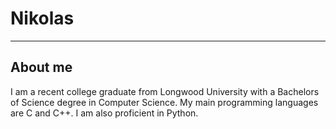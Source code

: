 # Nikolas

---

## About me
I am a recent college graduate from Longwood University with a Bachelors of Science degree in Computer Science. My main programming languages are C and C++. I am also proficient in Python.

<!--
**nikbytes/NikBytes** is a ✨ _special_ ✨ repository because its `README.md` (this file) appears on your GitHub profile.

Here are some ideas to get you started:

- 🔭 I’m currently working on ...
- 🌱 I’m currently learning ...
- 👯 I’m looking to collaborate on ...
- 🤔 I’m looking for help with ...
- 💬 Ask me about ...
- 📫 How to reach me: ...
- 😄 Pronouns: ...
- ⚡ Fun fact: ...
-->
